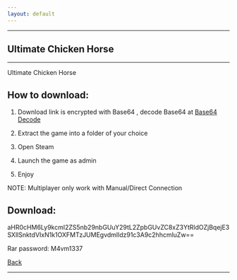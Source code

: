 ```yaml
---
layout: default
---
```


* * *

## Ultimate Chicken Horse

* * *

Ultimate Chicken Horse

## How to download:

1. Download link is encrypted with Base64 , decode Base64 at [Base64 Decode](https://www.base64decode.org/)

2. Extract the game into a folder of your choice

3. Open Steam

4. Launch the game as admin

5. Enjoy

NOTE: Multiplayer only work with Manual/Direct Connection

## Download:

aHR0cHM6Ly9kcml2ZS5nb29nbGUuY29tL2ZpbGUvZC8xZ3YtRldOZjBqejE3SXllSnktdVIxN1k1OXFMTzJUMEgvdmlldz91c3A9c2hhcmluZw==

Rar password: M4vm1337

[Back](https://m4vmcvrk.github.io/)

* * *